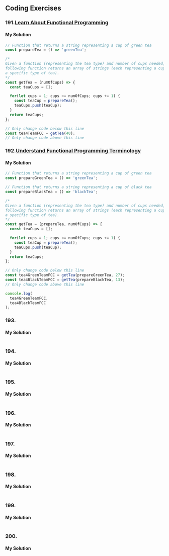 

## Coding Exercises
### 191.[Learn About Functional Programming](https://www.freecodecamp.org/learn/javascript-algorithms-and-data-structures/functional-programming/learn-about-functional-programming)
#### My Solution
```javascript
// Function that returns a string representing a cup of green tea
const prepareTea = () => 'greenTea';

/*
Given a function (representing the tea type) and number of cups needed, the
following function returns an array of strings (each representing a cup of
a specific type of tea).
*/
const getTea = (numOfCups) => {
  const teaCups = [];

  for(let cups = 1; cups <= numOfCups; cups += 1) {
    const teaCup = prepareTea();
    teaCups.push(teaCup);
  }
  return teaCups;
};

// Only change code below this line
const tea4TeamFCC = getTea(40);
// Only change code above this line
```
### 192.[Understand Functional Programming Terminology](https://www.freecodecamp.org/learn/javascript-algorithms-and-data-structures/functional-programming/understand-functional-programming-terminology)
#### My Solution
```javascript
// Function that returns a string representing a cup of green tea
const prepareGreenTea = () => 'greenTea';

// Function that returns a string representing a cup of black tea
const prepareBlackTea = () => 'blackTea';

/*
Given a function (representing the tea type) and number of cups needed, the
following function returns an array of strings (each representing a cup of
a specific type of tea).
*/
const getTea = (prepareTea, numOfCups) => {
  const teaCups = [];

  for(let cups = 1; cups <= numOfCups; cups += 1) {
    const teaCup = prepareTea();
    teaCups.push(teaCup);
  }
  return teaCups;
};

// Only change code below this line
const tea4GreenTeamFCC = getTea(prepareGreenTea, 27);
const tea4BlackTeamFCC = getTea(prepareBlackTea, 13);
// Only change code above this line

console.log(
  tea4GreenTeamFCC,
  tea4BlackTeamFCC
);
```
### 193.[]()
#### My Solution
```javascript

```
### 194.[]()
#### My Solution
```javascript

```
### 195.[]()
#### My Solution
```javascript

```
### 196.[]()
#### My Solution
```javascript

```
### 197.[]()
#### My Solution
```javascript

```
### 198.[]()
#### My Solution
```javascript

```
### 199.[]()
#### My Solution
```javascript

```
### 200.[]()
#### My Solution
```javascript

```
